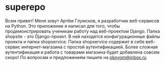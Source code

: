 # superepo

Всем привет! Меня зовут Артём Глумсков, я разработчик 
веб-сервисов на Python.
Это приложение я написал для того, чтобы продемонстрировать 
ученикам работу над веб-проектом Django.
Папка shopsite - это Django-проект. В ней находятся конфигурационные 
файлы проекта и папка shopservice.
Папка shopservice содержит в себе веб-сервис интернет-магазина 
с простой аутентификацией.
Более сложная аутентификация и работа  с товарами магазина 
будет добавлена совсем скоро!
По вопросам и предложениям пишите на okoyom@inbox.ru

